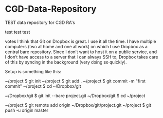 # CGD-Data-Repository
TEST data repository for CGD RA's

test test test 



votes
I think that Git on Dropbox is great. I use it all the time. I have multiple computers (two at home and one at work) on which I use Dropbox as a central bare repository. Since I don’t want to host it on a public service, and I don’t have access to a server that I can always SSH to, Dropbox takes care of this by syncing in the background (very doing so quickly).

Setup is something like this:

~/project $ git init
~/project $ git add .
~/project $ git commit -m "first commit"
~/project $ cd ~/Dropbox/git

~/Dropbox/git $ git init --bare project.git
~/Dropbox/git $ cd ~/project

~/project $ git remote add origin ~/Dropbox/git/project.git
~/project $ git push -u origin master